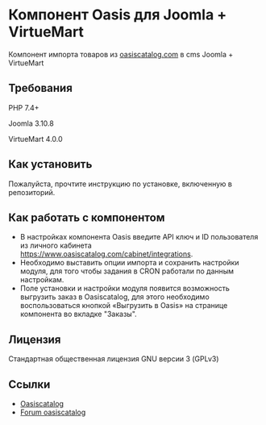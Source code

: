 # Компонент Oasis для Joomla + VirtueMart

Компонент импорта товаров из [oasiscatalog.com](https://www.oasiscatalog.com/) в cms Joomla + VirtueMart

## Требования

PHP 7.4+

Joomla 3.10.8

VirtueMart 4.0.0

## Как установить

Пожалуйста, прочтите инструкцию по установке, включенную в репозиторий.

## Как работать с компонентом

- В настройках компонента Oasis введите API ключ и ID пользователя из личного кабинета https://www.oasiscatalog.com/cabinet/integrations.
- Необходимо выставить опции импорта и сохранить настройки модуля, для того чтобы задания в CRON работали по данным настройкам.
- Поле установки и настройки модуля появится возможность выгрузить заказ в Oasiscatalog, для этого необходимо воспользоваться кнопкой «Выгрузить в Oasis» на странице компонента во вкладке "Заказы".

## Лицензия

Стандартная общественная лицензия GNU версии 3 (GPLv3)

## Ссылки

- [Oasiscatalog](https://www.oasiscatalog.com/)
- [Forum oasiscatalog](https://forum.oasiscatalog.com/)
